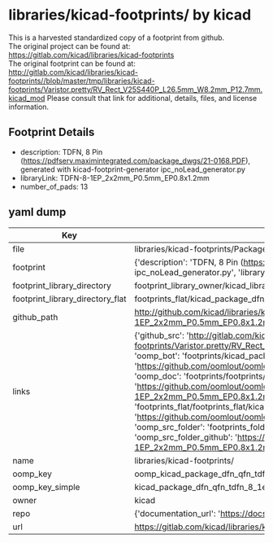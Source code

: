 # libraries/kicad-footprints/ by kicad  
This is a harvested standardized copy of a footprint from github.  
The original project can be found at:  
https://gitlab.com/kicad/libraries/kicad-footprints  
The original footprint can be found at:
http://gitlab.com/kicad/libraries/kicad-footprints//blob/master/tmp/libraries/kicad-footprints/Varistor.pretty/RV_Rect_V25S440P_L26.5mm_W8.2mm_P12.7mm.kicad_mod
Please consult that link for additional, details, files, and license information.  
## Footprint Details
* description: TDFN, 8 Pin (https://pdfserv.maximintegrated.com/package_dwgs/21-0168.PDF), generated with kicad-footprint-generator ipc_noLead_generator.py  
* libraryLink: TDFN-8-1EP_2x2mm_P0.5mm_EP0.8x1.2mm  
* number_of_pads: 13  
## yaml dump  
| Key | Value |  
| --- | --- |  
| file | libraries/kicad-footprints/Package_DFN_QFN.pretty/TDFN-8-1EP_2x2mm_P0.5mm_EP0.8x1.2mm.kicad_mod |  
| footprint | {'description': 'TDFN, 8 Pin (https://pdfserv.maximintegrated.com/package_dwgs/21-0168.PDF), generated with kicad-footprint-generator ipc_noLead_generator.py', 'libraryLink': 'TDFN-8-1EP_2x2mm_P0.5mm_EP0.8x1.2mm', 'number_of_pads': 13} |  
| footprint_library_directory | footprint_library_owner/kicad_libraries/kicad-footprints/ |  
| footprint_library_directory_flat | footprints_flat/kicad_package_dfn_qfn_tdfn_8_1ep_2x2mm_p0_5mm_ep0_8x1_2mm/working |  
| github_path | http://github.com/kicad/libraries/kicad-footprints//blob/master/tmp/libraries/kicad-footprints/Package_DFN_QFN.pretty/TDFN-8-1EP_2x2mm_P0.5mm_EP0.8x1.2mm.kicad_mod |  
| links | {'github_src': 'http://gitlab.com/kicad/libraries/kicad-footprints//blob/master/tmp/libraries/kicad-footprints/Varistor.pretty/RV_Rect_V25S440P_L26.5mm_W8.2mm_P12.7mm.kicad_mod', 'github_src_repo': 'https://gitlab.com/kicad/libraries/kicad-footprints', 'oomp_bot': 'footprints/kicad_package_dfn_qfn_tdfn_8_1ep_2x2mm_p0_5mm_ep0_8x1_2mm/working', 'oomp_bot_github': 'https://github.com/oomlout/oomlout_oomp_footprint_bot/tree/main/footprints/kicad_package_dfn_qfn_tdfn_8_1ep_2x2mm_p0_5mm_ep0_8x1_2mm/working', 'oomp_doc': 'footprints/footprints/kicad/Package_DFN_QFN/TDFN-8-1EP_2x2mm_P0.5mm_EP0.8x1.2mm/working/', 'oomp_doc_github': 'https://github.com/oomlout/oomlout_oomp_footprint_doc/tree/main/footprints/footprints/kicad/Package_DFN_QFN/TDFN-8-1EP_2x2mm_P0.5mm_EP0.8x1.2mm/working', 'oomp_src_flat': 'footprints_flat/footprints_flat/kicad_package_dfn_qfn_tdfn_8_1ep_2x2mm_p0_5mm_ep0_8x1_2mm/working', 'oomp_src_flat_github': 'https://github.com/oomlout/oomlout_oomp_footprint_src/tree/main/footprints_flat/kicad_package_dfn_qfn_tdfn_8_1ep_2x2mm_p0_5mm_ep0_8x1_2mm/working', 'oomp_src_folder': 'footprints_folder/footprints_folder/kicad/Package_DFN_QFN/TDFN-8-1EP_2x2mm_P0.5mm_EP0.8x1.2mm/working', 'oomp_src_folder_github': 'https://github.com/oomlout/oomlout_oomp_footprint_src/tree/main/footprints_folder/kicad/Package_DFN_QFN/TDFN-8-1EP_2x2mm_P0.5mm_EP0.8x1.2mm/working'} |  
| name | libraries/kicad-footprints/ |  
| oomp_key | oomp_kicad_package_dfn_qfn_tdfn_8_1ep_2x2mm_p0_5mm_ep0_8x1_2mm |  
| oomp_key_simple | kicad_package_dfn_qfn_tdfn_8_1ep_2x2mm_p0_5mm_ep0_8x1_2mm |  
| owner | kicad |  
| repo | {'documentation_url': 'https://docs.github.com/rest/repos/repos#get-a-repository', 'message': 'Not Found'} |  
| url | https://gitlab.com/kicad/libraries/kicad-footprints |  

